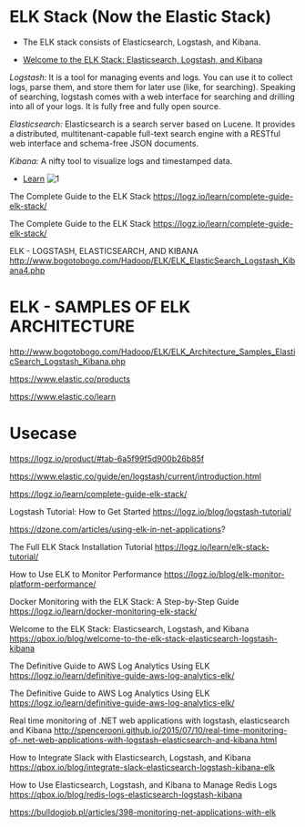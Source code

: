 # ELK Stack (Now the Elastic Stack)

* The ELK stack consists of Elasticsearch, Logstash, and Kibana. 

* [Welcome to the ELK Stack: Elasticsearch, Logstash, and Kibana](https://qbox.io/blog/welcome-to-the-elk-stack-elasticsearch-logstash-kibana)

*Logstash:*  It is a tool for managing events and logs. You can use it to collect logs, parse them, and store them for later use (like, for searching). Speaking of searching, logstash comes with a web interface for searching and drilling into all of your logs. It is fully free and fully open source.

*Elasticsearch:*  Elasticsearch is a search server based on Lucene. It provides a distributed, multitenant-capable full-text search engine with a RESTful web interface and schema-free JSON documents.

*Kibana:*  A nifty tool to visualize logs and timestamped data.


* [Learn](https://www.elastic.co/guide/index.html)
![1](http://kmdpoland.pl/wp-content/uploads/2016/09/diagram1-1024x199.jpg)

The Complete Guide to the ELK Stack
https://logz.io/learn/complete-guide-elk-stack/

The Complete Guide to the ELK Stack
https://logz.io/learn/complete-guide-elk-stack/

ELK - LOGSTASH, ELASTICSEARCH, AND KIBANA
http://www.bogotobogo.com/Hadoop/ELK/ELK_ElasticSearch_Logstash_Kibana4.php

# ELK - SAMPLES OF ELK ARCHITECTURE
http://www.bogotobogo.com/Hadoop/ELK/ELK_Architecture_Samples_ElasticSearch_Logstash_Kibana.php

https://www.elastic.co/products

https://www.elastic.co/learn

# Usecase
https://logz.io/product/#tab-6a5f99f5d900b26b85f


https://www.elastic.co/guide/en/logstash/current/introduction.html

https://logz.io/learn/complete-guide-elk-stack/

Logstash Tutorial: How to Get Started
https://logz.io/blog/logstash-tutorial/

https://dzone.com/articles/using-elk-in-net-applications?

The Full ELK Stack Installation Tutorial
https://logz.io/learn/elk-stack-tutorial/

How to Use ELK to Monitor Performance
https://logz.io/blog/elk-monitor-platform-performance/

Docker Monitoring with the ELK Stack: A Step-by-Step Guide
https://logz.io/learn/docker-monitoring-elk-stack/


Welcome to the ELK Stack: Elasticsearch, Logstash, and Kibana
https://qbox.io/blog/welcome-to-the-elk-stack-elasticsearch-logstash-kibana

The Definitive Guide to AWS Log Analytics Using ELK
https://logz.io/learn/definitive-guide-aws-log-analytics-elk/


The Definitive Guide to AWS Log Analytics Using ELK
https://logz.io/learn/definitive-guide-aws-log-analytics-elk/

Real time monitoring of .NET web applications with logstash, elasticsearch and Kibana
http://spencerooni.github.io/2015/07/10/real-time-monitoring-of-.net-web-applications-with-logstash-elasticsearch-and-kibana.html


How to Integrate Slack with Elasticsearch, Logstash, and Kibana
https://qbox.io/blog/integrate-slack-elasticsearch-logstash-kibana-elk

How to Use Elasticsearch, Logstash, and Kibana to Manage Redis Logs
https://qbox.io/blog/redis-logs-elasticsearch-logstash-kibana

https://bulldogjob.pl/articles/398-monitoring-net-applications-with-elk

